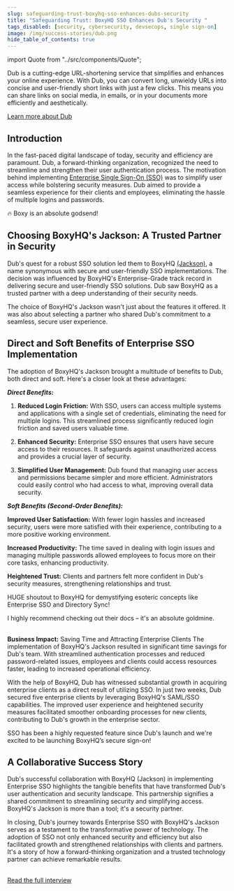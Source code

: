 ```yaml
---
slug: safeguarding-trust-boxyhq-sso-enhances-dubs-security
title: "Safeguarding Trust: BoxyHQ SSO Enhances Dub's Security "
tags_disabled: [security, cybersecurity, devsecops, single sign-on]
image: /img/success-stories/dub.png
hide_table_of_contents: true
---
```


import Quote from "../src/components/Quote";

Dub is a cutting-edge URL-shortening service that simplifies and enhances your online experience. With Dub, you can convert long, unwieldy URLs into concise and user-friendly short links with just a few clicks. This means you can share links on social media, in emails, or in your documents more efficiently and aesthetically.

<div style={{ textAlign: "center" }}>
  <a href="https://dub.co" target="_blank" className="button button-secondary">Learn more about Dub</a>
</div>

## Introduction

In the fast-paced digital landscape of today, security and efficiency are paramount. Dub, a forward-thinking organization, recognized the need to streamline and strengthen their user authentication process. The motivation behind implementing [Enterprise Single Sign-On (SSO)](https://github.com/boxyhq/jackson) was to simplify user access while bolstering security measures. Dub aimed to provide a seamless experience for their clients and employees, eliminating the hassle of multiple logins and passwords.

<Quote author="Steven Tey" title="Founder Dub" avatar="/img/success-stories/steven-tey-dub.jpeg">
  🔥 Boxy is an absolute godsend!
</Quote>

## Choosing BoxyHQ's Jackson: A Trusted Partner in Security

Dub's quest for a robust SSO solution led them to BoxyHQ [(Jackson)](https://github.com/boxyhq/jackson), a name synonymous with secure and user-friendly SSO implementations. The decision was influenced by BoxyHQ's Enterprise-Grade track record in delivering secure and user-friendly SSO solutions. Dub saw BoxyHQ as a trusted partner with a deep understanding of their security needs.

The choice of BoxyHQ's Jackson wasn't just about the features it offered. It was also about selecting a partner who shared Dub's commitment to a seamless, secure user experience.

## Direct and Soft Benefits of Enterprise SSO Implementation

The adoption of BoxyHQ's Jackson brought a multitude of benefits to Dub, both direct and soft. Here's a closer look at these advantages:

**_Direct Benefits:_**

1. **Reduced Login Friction:** With SSO, users can access multiple systems and applications with a single set of credentials, eliminating the need for multiple logins. This streamlined process significantly reduced login friction and saved users valuable time.

2. **Enhanced Security:** Enterprise SSO ensures that users have secure access to their resources. It safeguards against unauthorized access and provides a crucial layer of security.

3. **Simplified User Management:** Dub found that managing user access and permissions became simpler and more efficient. Administrators could easily control who had access to what, improving overall data security.

**_Soft Benefits (Second-Order Benefits):_**

**Improved User Satisfaction:** With fewer login hassles and increased security, users were more satisfied with their experience, contributing to a more positive working environment.

**Increased Productivity:** The time saved in dealing with login issues and managing multiple passwords allowed employees to focus more on their core tasks, enhancing productivity.

**Heightened Trust:** Clients and partners felt more confident in Dub's security measures, strengthening relationships and trust.

<Quote author="Steven Tey" title="Founder Dub" avatar="/img/success-stories/steven-tey-dub.jpeg">
  HUGE shoutout to BoxyHQ for demystifying esoteric concepts like Enterprise SSO and Directory Sync!

  I highly recommend checking out their docs – it's an absolute goldmine.
</Quote>
<br></br>

**Business Impact:** Saving Time and Attracting Enterprise Clients
The implementation of BoxyHQ's Jackson resulted in significant time savings for Dub's team. With streamlined authentication processes and reduced password-related issues, employees and clients could access resources faster, leading to increased operational efficiency.

With the help of BoxyHQ, Dub has witnessed substantial growth in acquiring enterprise clients as a direct result of utilizing SSO. In just two weeks, Dub secured five enterprise clients by leveraging BoxyHQ's SAML/SSO capabilities. The improved user experience and heightened security measures facilitated smoother onboarding processes for new clients, contributing to Dub's growth in the enterprise sector.

<Quote author="Steven Tey" title="Founder Dub" avatar="/img/success-stories/steven-tey-dub.jpeg">
  SSO has been a highly requested feature since Dub's launch and we're excited to be launching BoxyHQ’s secure sign-on!
</Quote>

## A Collaborative Success Story

Dub's successful collaboration with BoxyHQ (Jackson) in implementing Enterprise SSO highlights the tangible benefits that have transformed Dub's user authentication and security landscape. This partnership signifies a shared commitment to streamlining security and simplifying access. BoxyHQ's Jackson is more than a tool; it's a security partner.

In closing, Dub's journey towards Enterprise SSO with BoxyHQ's Jackson serves as a testament to the transformative power of technology. The adoption of SSO not only enhanced security and efficiency but also facilitated growth and strengthened relationships with clients and partners. It's a story of how a forward-thinking organization and a trusted technology partner can achieve remarkable results.
<br></br>

<div style={{ textAlign: "center" }}>
  <a href="/blog/unlocking-business-growth-a-conversations-with-dubs-founder" className="button button-secondary">Read the full interview</a>
</div>

